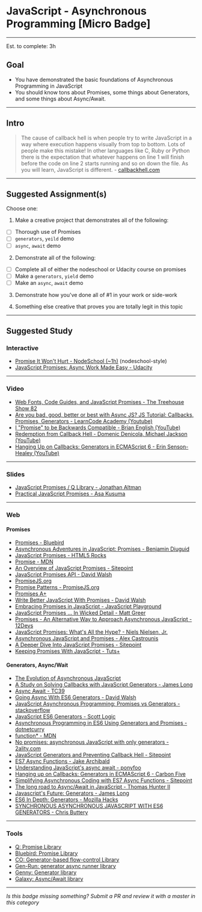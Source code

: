 # JavaScript - Asynchronous Programming  [Micro Badge]

-----

Est. to complete: 3h

## Goal
- You have demonstrated the basic foundations of Asynchronous Programming in JavaScript
- You should know tons about Promises, some things about Generators, and some things about Async/Await.


-----

## Intro

> The cause of callback hell is when people try to write JavaScript in a way where execution happens visually from top to bottom. Lots of people make this mistake! In other languages like C, Ruby or Python there is the expectation that whatever happens on line 1 will finish before the code on line 2 starts running and so on down the file. As you will learn, JavaScript is different. - [callbackhell.com](http://callbackhell.com/)


-----


## Suggested Assignment(s)

Choose one:

1) Make a creative project that demonstrates all of the following:
- [ ] Thorough use of Promises
- [ ] `generators`, `yeild` demo
- [ ] `async`, `await` demo

2) Demonstrate all of the following:
- [ ] Complete all of either the nodeschool or Udacity course on promises
- [ ] Make a `generators`, `yield` demo
- [ ] Make an `async`, `await` demo

3) Demonstrate how you've done all of #1 in your work or side-work

4) Something else creative that proves you are totally legit in this topic


-----


## Suggested Study

### Interactive

- [Promise It Won't Hurt - NodeSchool (~1h)](https://github.com/stevekane/promise-it-wont-hurt) (nodeschool-style)
- [JavaScript Promises: Async Work Made Easy - Udacity](https://www.udacity.com/course/javascript-promises--ud898)


-----


### Video

- [Web Fonts, Code Guides, and JavaScript Promises - The Treehouse Show 82](http://blog.teamtreehouse.com/web-fonts-code-guides-javascript-promises-treehouse-show-82)
- [Are you bad, good, better or best with Async JS? JS Tutorial: Callbacks, Promises, Generators - LearnCode Academy (Youtube)](https://www.youtube.com/watch?v=obaSQBBWZLk)
- [I "Promise" to be Backwards Compatible - Brian English (YouTube)](https://www.youtube.com/watch?v=LAJIQWp60QY)
- [Redemption from Callback Hell - Domenic Denicola, Michael Jackson (YouTube)](https://www.youtube.com/watch?v=hf1T_AONQJU)
- [Hanging Up on Callbacks: Generators in ECMAScript 6 - Erin Senson-Healey (YouTube)](https://www.youtube.com/watch?v=s-BwEk-Y4kg)


-----


### Slides

- [JavaScript Promises / Q Library - Jonathan Altman](http://www.slideshare.net/async_io/javascript-promisesq-library-17206726)
- [Practical JavaScript Promises - Asa Kusuma](http://www.slideshare.net/asakusuma/practical-javascript-promises)


-----


### Web

#### Promises

- [Promises - Bluebird](http://bluebirdjs.com/docs/why-promises.html)
- [Asynchronous Adventures in JavaScript: Promises - Benjamin Diuguid](https://medium.com/@BenDiuguid/asynchronous-adventures-in-javascript-promises-1e0da27a3b4#.cuetgl7ew)
- [JavaScript Promises - HTML5 Rocks](http://www.html5rocks.com/en/tutorials/es6/promises/)
- [Promise - MDN](https://developer.mozilla.org/en-US/docs/Web/JavaScript/Reference/Global_Objects/Promise)
- [An Overview of JavaScript Promises - Sitepoint](http://www.sitepoint.com/overview-javascript-promises/)
- [JavaScript Promises API - David Walsh](https://davidwalsh.name/promises)
- [PromiseJS.org](https://www.promisejs.org/)
- [Promise Patterns - PromiseJS.org](https://www.promisejs.org/patterns/)
- [Promises A+](https://promisesaplus.com/)
- [Write Better JavaScript With Promises - David Walsh](https://davidwalsh.name/write-javascript-promises)
- [Embracing Promises in JavaScript - JavaScript Playground](http://javascriptplayground.com/blog/2015/02/promises)
- [JavaScript Promises ... In Wicked Detail - Matt Greer](http://www.mattgreer.org/articles/promises-in-wicked-detail/)
- [Promises - An Alternative Way to Approach Asynchronous JavaScript - 12Devs](http://12devs.co.uk/articles/promises-an-alternative-way-to-approach-asynchronous-javascript/)
- [JavaScript Promises: What's All the Hype? - Niels Nielsen, Jr.](https://www.linkedin.com/pulse/javascript-promises-whats-all-hype-niels-nielsen-jr-?articleId=8190554110217562472#comments-8190554110217562472&trk=sushi_topic_posts)
- [Asynchronous JavaScript and Promises - Alex Castrounis](http://www.innoarchitech.com/asynchronous-javascript-promises/?utm_source=linkedin&utm_medium=post&utm_content=originallink&utm_campaign=republish)
- [A Deeper Dive Into JavaScript Promises - Sitepoint](http://www.sitepoint.com/deeper-dive-javascript-promises/)
- [Keeping Promises With JavaScript - Tuts+](http://code.tutsplus.com/tutorials/keeping-promises-with-javascript--cms-25056)

#### Generators, Async/Wait

- [The Evolution of Asynchronous JavaScript](https://blog.risingstack.com/asynchronous-javascript/)
- [A Study on Solving Callbacks with JavaScript Generators - James Long](http://jlongster.com/A-Study-on-Solving-Callbacks-with-JavaScript-Generators)
- [Async Await - TC39](https://tc39.github.io/ecmascript-asyncawait/)
- [Going Async With ES6 Generators - David Walsh](https://davidwalsh.name/async-generators)
- [JavaScript Asynchronous Programming: Promises vs Generators - stackoverflow](http://stackoverflow.com/questions/28031289/javascript-asynchronous-programming-promises-vs-generators)
- [JavaScript ES6 Generators - Scott Logic](http://blog.scottlogic.com/2015/02/02/generators.html)
- [Asynchronous Programming in ES6 Using Generators and Promises - dotnetcurry](http://www.dotnetcurry.com/javascript/1131/ecmascript6-async-using-generators-promises)
- [function* - MDN](https://developer.mozilla.org/en-US/docs/Web/JavaScript/Reference/Statements/function*)
- [No promises: asynchronous JavaScript with only generators - 2ality.com](http://www.2ality.com/2015/03/no-promises.html)
- [JavaScript Generators and Preventing Callback Hell - Sitepoint](http://www.sitepoint.com/javascript-generators-preventing-callback-hell/)
- [ES7 Async Functions - Jake Archibald](https://jakearchibald.com/2014/es7-async-functions/)
- [Understanding JavaScript's async await - ponyfoo](https://ponyfoo.com/articles/understanding-javascript-async-await)
- [Hanging up on Callbacks: Generators in ECMAScript 6 - Carbon Five](http://blog.carbonfive.com/2013/12/01/hanging-up-on-callbacks-generators-in-ecmascript-6/)
- [Simplifying Asynchronous Coding with ES7 Async Functions - Sitepoint](http://www.sitepoint.com/simplifying-asynchronous-coding-es7-async-functions/)
- [The long road to Async/Await in JavaScript - Thomas Hunter II](https://thomashunter.name/blog/the-long-road-to-asyncawait-in-javascript/)
- [Javascript's Future: Generators - James Long](http://jlongster.com/Javascript-s-Future--Generators)
- [ES6 In Depth: Generators - Mozilla Hacks](https://hacks.mozilla.org/2015/05/es6-in-depth-generators/)
- [SYNCHRONOUS ASYNCHRONOUS JAVASCRIPT WITH ES6 GENERATORS - Chris Buttery](http://chrisbuttery.com/articles/synchronous-asynchronous-javascript-with-es6-generators/)


-----


### Tools

- [Q: Promise Library](https://github.com/kriskowal/q)
- [Bluebird: Promise Library](http://bluebirdjs.com/docs/getting-started.html)
- [CO: Generator-based flow-control Library](https://github.com/tj/co)
- [Gen-Run: generator async runner library](https://github.com/creationix/gen-run)
- [Genny: Generator library](https://github.com/spion/genny)
- [Galaxy: Async/Await library](https://github.com/bjouhier/galaxy)

-----

  *Is this badge missing something? Submit a PR and review it with a master in this category*
